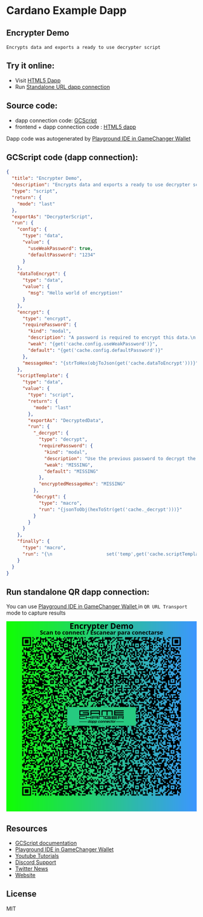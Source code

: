 
# Cardano Example Dapp

## **Encrypter Demo**

    Encrypts data and exports a ready to use decrypter script


## Try it online: 

-  Visit [HTML5 Dapp](https://raw.githubusercontent.com/GameChangerFinance/gamechanger.wallet/main/examples/Encrypter%20Demo.html)
-  Run [Standalone URL dapp connection](https://beta-wallet.gamechanger.finance/api/2/run/1-H4sIAAAAAAAAA6WTW4vbMBCF_4qqlyQQDL08bZ8WUrpb2HYhLn0pFMWaOMrKHleSswkh_70jS3bsXLa06yd7pDlHOt94z51yGvgN_1RmZlc5MGwGBfIpl2AzoyqnsDwuWyaFE0yUksG2QkMFwQwIuWMOWW2BSWh1QjspuV3lHbpvA642JLrnBUq_ooV1_DDlQfLWUmnWysy7rrppybBcqty_RVl_IFreCF2DL9MhfoB4ehTWPqOR_MaZGvx1lqLW7ljmb9-9_8APZOsVUow3fEG5sOTL70BrZKShJcMlg9BGKb1pxOBMpq34i_-ulYHjGfb8SZX-LBSE0Geh37IqbmXKstgtfdJRk7mVCkiSnyV71CCIAG7AGCUhLHYKts5zsI3ylD9TQmSwz8GNR5nIVpCEYJOT-EaTA-_Cu9xxkqzvoBwKsFbkcAdb32WdSZHex7hYp_jFYjnuCQ0AjCaToBCSSKGotHDwApfXzJecBbE4Xb_i-Pbd4H_xfbeeAbDKwEZh3WNBBKNssyHSJLQxtSOhh_v5_P7r5wGDtnacNpAP_bh7G87vU4jMYHtjvl8TixS_LdbjFWxTnDvTJ9PmEaEc_IQvVSm03l2XpFG88Fiv6ojmaNozGEImm49_6U7IpDtWcoIk8akN9K9N9St9IoxLVme_wz9aXUA6sIHuN7miG8Y_UMw1LoROmtgvNjRQ_wAXCrT8BgYAAA)

## Source code:

- dapp connection code: [GCScript](examples/Encrypter%20Demo.gcscript)
- frontend + dapp connection code : [HTML5 dapp](examples/Encrypter%20Demo.html)

Dapp code was autogenerated by [Playground IDE in GameChanger Wallet ](https://beta-wallet.gamechanger.finance/playground)

## GCScript code (dapp connection):
```json
{
  "title": "Encrypter Demo",
  "description": "Encrypts data and exports a ready to use decrypter script",
  "type": "script",
  "return": {
    "mode": "last"
  },
  "exportAs": "DecrypterScript",
  "run": {
    "config": {
      "type": "data",
      "value": {
        "useWeakPassword": true,
        "defaultPassword": "1234"
      }
    },
    "dataToEncrypt": {
      "type": "data",
      "value": {
        "msg": "Hello world of encryption!"
      }
    },
    "encrypt": {
      "type": "encrypt",
      "requirePassword": {
        "kind": "modal",
        "description": "A password is required to encrypt this data.\n Please override this password suggestion",
        "weak": "{get('cache.config.useWeakPassword')}",
        "default": "{get('cache.config.defaultPassword')}"
      },
      "messageHex": "{strToHex(objToJson(get('cache.dataToEncrypt')))}"
    },
    "scriptTemplate": {
      "type": "data",
      "value": {
        "type": "script",
        "return": {
          "mode": "last"
        },
        "exportAs": "DecryptedData",
        "run": {
          "_decrypt": {
            "type": "decrypt",
            "requirePassword": {
              "kind": "modal",
              "description": "Use the previous password to decrypt the encrypted message",
              "weak": "MISSING",
              "default": "MISSING"
            },
            "encryptedMessageHex": "MISSING"
          },
          "decrypt": {
            "type": "macro",
            "run": "{jsonToObj(hexToStr(get('cache._decrypt')))}"
          }
        }
      }
    },
    "finally": {
      "type": "macro",
      "run": "{\n                    set('temp',get('cache.scriptTemplate'));\n                    set('temp.run._decrypt.requirePassword.weak',get('cache.config.useWeakPassword'));\n                    set('temp.run._decrypt.requirePassword.default',get('cache.config.defaultPassword'));\n                    set('temp.run._decrypt.encryptedMessageHex',get('cache.encrypt'));\n                    return(get('global.temp'));\n                }"
    }
  }
}
```

## Run standalone QR dapp connection: 

You can use [Playground IDE in GameChanger Wallet ](https://beta-wallet.gamechanger.finance/playground) in `QR URL Transport` mode to capture results

[![QR URL Transport](https://raw.githubusercontent.com/GameChangerFinance/gamechanger.wallet/main/examples/Encrypter%20Demo.png)](https://beta-wallet.gamechanger.finance/api/2/run/1-H4sIAAAAAAAAA6WTW4vbMBCF_4qqlyQQDL08bZ8WUrpb2HYhLn0pFMWaOMrKHleSswkh_70jS3bsXLa06yd7pDlHOt94z51yGvgN_1RmZlc5MGwGBfIpl2AzoyqnsDwuWyaFE0yUksG2QkMFwQwIuWMOWW2BSWh1QjspuV3lHbpvA642JLrnBUq_ooV1_DDlQfLWUmnWysy7rrppybBcqty_RVl_IFreCF2DL9MhfoB4ehTWPqOR_MaZGvx1lqLW7ljmb9-9_8APZOsVUow3fEG5sOTL70BrZKShJcMlg9BGKb1pxOBMpq34i_-ulYHjGfb8SZX-LBSE0Geh37IqbmXKstgtfdJRk7mVCkiSnyV71CCIAG7AGCUhLHYKts5zsI3ylD9TQmSwz8GNR5nIVpCEYJOT-EaTA-_Cu9xxkqzvoBwKsFbkcAdb32WdSZHex7hYp_jFYjnuCQ0AjCaToBCSSKGotHDwApfXzJecBbE4Xb_i-Pbd4H_xfbeeAbDKwEZh3WNBBKNssyHSJLQxtSOhh_v5_P7r5wGDtnacNpAP_bh7G87vU4jMYHtjvl8TixS_LdbjFWxTnDvTJ9PmEaEc_IQvVSm03l2XpFG88Fiv6ojmaNozGEImm49_6U7IpDtWcoIk8akN9K9N9St9IoxLVme_wz9aXUA6sIHuN7miG8Y_UMw1LoROmtgvNjRQ_wAXCrT8BgYAAA)

## Resources
- [GCScript documentation](https://beta-wallet.gamechanger.finance/doc/api/v2/api.html)
- [Playground IDE in GameChanger Wallet ](https://beta-wallet.gamechanger.finance/playground)
- [Youtube Tutorials](https://www.youtube.com/@gamechanger.finance)
- [Discord Support](https://discord.gg/vpbfyRaDKG)
- [Twitter News](https://twitter.com/GameChangerOk)
- [Website](https://gamechanger.finance)

## License
MIT 
    
